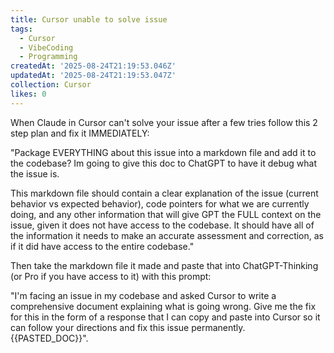 ```yaml
---
title: Cursor unable to solve issue
tags:
  - Cursor
  - VibeCoding
  - Programming
createdAt: '2025-08-24T21:19:53.046Z'
updatedAt: '2025-08-24T21:19:53.047Z'
collection: Cursor
likes: 0
---
```

When Claude in Cursor can't solve your issue after a few tries follow this 2 step plan and fix it IMMEDIATELY:

"Package EVERYTHING about this issue into a markdown file and add it to the codebase? Im going to give this doc to ChatGPT to have it debug what the issue is. 

This markdown file should contain a clear explanation of the issue (current behavior vs expected behavior), code pointers for what we are currently doing, and any other information that will give GPT the FULL context on the issue, given it does not have access to the codebase. It should have all of the information it needs to make an accurate assessment and correction, as if it did have access to the entire codebase."

Then take the markdown file it made and paste that into ChatGPT-Thinking (or Pro if you have access to it) with this prompt:

"I'm facing an issue in my codebase and asked Cursor to write a comprehensive document explaining what is going wrong. Give me the fix for this in the form of a response that I can copy and paste into Cursor so it can follow your directions and fix this issue permanently. {{PASTED_DOC}}".
